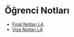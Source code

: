 # Öğrenci Notları

<!--Index-->

- [Final Notları LA](./Final%20Notlar%C4%B1%20LA.pdf)
- [Vize Notları LA](./Vize%20Notlar%C4%B1%20LA.pdf)

<!--Index-->
